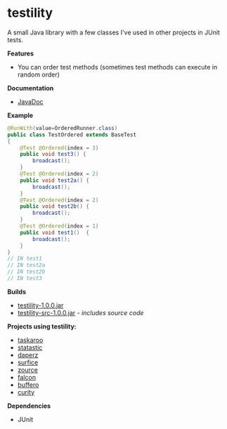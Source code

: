 testility
=========

A small Java library with a few classes I've used in other projects in JUnit tests.

**Features**
- You can order test methods (sometimes test methods can execute in random order)

**Documentation**
- [JavaDoc](http://clickermonkey.github.com/testility/)

**Example**

```java
@RunWith(value=OrderedRunner.class)
public class TestOrdered extends BaseTest 
{
    @Test @Ordered(index = 3)
    public void test3() {
        broadcast();
    }
    @Test @Ordered(index = 2)
    public void test2a() {
        broadcast();
    }
    @Test @Ordered(index = 2)
    public void test2b() {
        broadcast();
    }
    @Test @Ordered(index = 1)
    public void test1()  {
        broadcast();
    }    
}
// IN test1
// IN test2a
// IN test2b
// IN test3
```

**Builds**
- [testility-1.0.0.jar](https://github.com/ClickerMonkey/testility/blob/master/build/testility-1.0.0.jar?raw=true)
- [testility-src-1.0.0.jar](https://github.com/ClickerMonkey/testility/blob/master/build/testility-src-1.0.0.jar?raw=true) *- includes source code*

**Projects using testility:**
- [taskaroo](https://github.com/ClickerMonkey/taskaroo)
- [statastic](https://github.com/ClickerMonkey/statastic)
- [daperz](https://github.com/ClickerMonkey/daperz)
- [surfice](https://github.com/ClickerMonkey/surfice)
- [zource](https://github.com/ClickerMonkey/zource)
- [falcon](https://github.com/ClickerMonkey/falcon)
- [buffero](https://github.com/ClickerMonkey/buffero)
- [curity](https://github.com/ClickerMonkey/curity)

**Dependencies**
- JUnit
